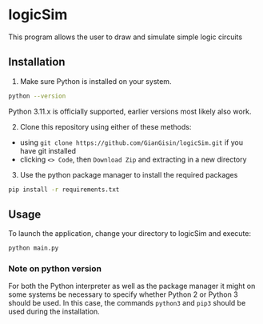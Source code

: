 # logicSim
This program allows the user to draw and simulate simple logic circuits

## Installation
1. Make sure Python is installed on your system.
```bash
python --version
```
Python 3.11.x is officially supported, earlier versions most likely also work.

2. Clone this repository using either of these methods:
  - using `git clone https://github.com/GianGisin/logicSim.git` if you have git installed
  - clicking `<> Code`, then `Download Zip` and extracting in a new directory

3. Use the python package manager to install the required packages
```bash
pip install -r requirements.txt
```
## Usage
To launch the application, change your directory to logicSim and execute:
```bash
python main.py
```

### Note on python version
For both the Python interpreter as well as the package manager it might on some systems be necessary to specify whether Python 2 or Python 3 should be used. In this case, the commands `python3` and `pip3` should be used during the installation.

